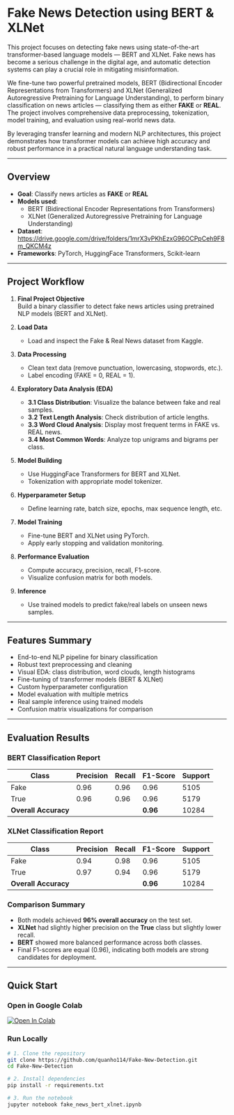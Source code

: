 # Fake News Detection using BERT & XLNet

This project focuses on detecting fake news using state-of-the-art transformer-based language models — BERT and XLNet. Fake news has become a serious challenge in the digital age, and automatic detection systems can play a crucial role in mitigating misinformation.

We fine-tune two powerful pretrained models, BERT (Bidirectional Encoder Representations from Transformers) and XLNet (Generalized Autoregressive Pretraining for Language Understanding), to perform binary classification on news articles — classifying them as either **FAKE** or **REAL**. The project involves comprehensive data preprocessing, tokenization, model training, and evaluation using real-world news data.

By leveraging transfer learning and modern NLP architectures, this project demonstrates how transformer models can achieve high accuracy and robust performance in a practical natural language understanding task.


---

## Overview

- **Goal**: Classify news articles as **FAKE** or **REAL**
- **Models used**:
  - BERT (Bidirectional Encoder Representations from Transformers)
  - XLNet (Generalized Autoregressive Pretraining for Language Understanding)
- **Dataset**: https://drive.google.com/drive/folders/1mrX3vPKhEzxG96OCPpCeh9F8m_QKCM4z
- **Frameworks**: PyTorch, HuggingFace Transformers, Scikit-learn

---

## Project Workflow

1. **Final Project Objective**  
   Build a binary classifier to detect fake news articles using pretrained NLP models (BERT and XLNet).

2. **Load Data**  
   - Load and inspect the Fake & Real News dataset from Kaggle.

3. **Data Processing**  
   - Clean text data (remove punctuation, lowercasing, stopwords, etc.).
   - Label encoding (FAKE = 0, REAL = 1).

4. **Exploratory Data Analysis (EDA)**  
   - **3.1 Class Distribution**: Visualize the balance between fake and real samples.  
   - **3.2 Text Length Analysis**: Check distribution of article lengths.  
   - **3.3 Word Cloud Analysis**: Display most frequent terms in FAKE vs. REAL news.  
   - **3.4 Most Common Words**: Analyze top unigrams and bigrams per class.

5. **Model Building**  
   - Use HuggingFace Transformers for BERT and XLNet.
   - Tokenization with appropriate model tokenizer.

6. **Hyperparameter Setup**  
   - Define learning rate, batch size, epochs, max sequence length, etc.

7. **Model Training**  
   - Fine-tune BERT and XLNet using PyTorch.
   - Apply early stopping and validation monitoring.

8. **Performance Evaluation**  
   - Compute accuracy, precision, recall, F1-score.
   - Visualize confusion matrix for both models.

9. **Inference**  
   - Use trained models to predict fake/real labels on unseen news samples.

---

## Features Summary

- End-to-end NLP pipeline for binary classification
- Robust text preprocessing and cleaning
- Visual EDA: class distribution, word clouds, length histograms
- Fine-tuning of transformer models (BERT & XLNet)
- Custom hyperparameter configuration
- Model evaluation with multiple metrics
- Real sample inference using trained models
- Confusion matrix visualizations for comparison

---

## Evaluation Results

### BERT Classification Report

| Class | Precision | Recall | F1-Score | Support |
|-------|-----------|--------|----------|---------|
| Fake  | 0.96      | 0.96   | 0.96     | 5105    |
| True  | 0.96      | 0.96   | 0.96     | 5179    |
| **Overall Accuracy** |       |        | **0.96** | 10284   |

### XLNet Classification Report

| Class | Precision | Recall | F1-Score | Support |
|-------|-----------|--------|----------|---------|
| Fake  | 0.94      | 0.98   | 0.96     | 5105    |
| True  | 0.97      | 0.94   | 0.96     | 5179    |
| **Overall Accuracy** |       |        | **0.96** | 10284   |

### Comparison Summary

- Both models achieved **96% overall accuracy** on the test set.
- **XLNet** had slightly higher precision on the **True** class but slightly lower recall.
- **BERT** showed more balanced performance across both classes.
- Final F1-scores are equal (0.96), indicating both models are strong candidates for deployment.

---

## Quick Start

### Open in Google Colab

[![Open In Colab](https://colab.research.google.com/assets/colab-badge.svg)](https://drive.google.com/file/d/1VJzW7t9ZLBDxsdBPwlqDja7ubcJxKrLa/view?usp=sharing)

### Run Locally

```bash
# 1. Clone the repository
git clone https://github.com/quanho114/Fake-New-Detection.git
cd Fake-New-Detection

# 2. Install dependencies
pip install -r requirements.txt

# 3. Run the notebook
jupyter notebook fake_news_bert_xlnet.ipynb
